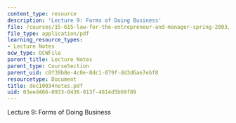 ```yaml
---
content_type: resource
description: 'Lecture 9: Forms of Doing Business'
file: /courses/15-615-law-for-the-entrepreneur-and-manager-spring-2003/03eed46609330436913f4814d5b69f89_doc10034notes.pdf
file_type: application/pdf
learning_resource_types:
- Lecture Notes
ocw_type: OCWFile
parent_title: Lecture Notes
parent_type: CourseSection
parent_uid: c8f39b8e-4c0e-8dc1-079f-dd3d6ae7ebf8
resourcetype: Document
title: doc10034notes.pdf
uid: 03eed466-0933-0436-913f-4814d5b69f89
---
```

Lecture 9: Forms of Doing Business

